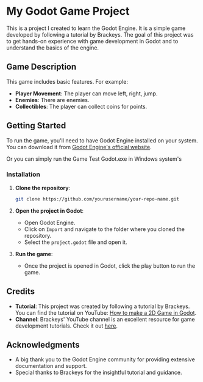 # My Godot Game Project

This is a project I created to learn the Godot Engine. It is a simple game developed by following a tutorial by Brackeys. The goal of this project was to get hands-on experience with game development in Godot and to understand the basics of the engine.

## Game Description

This game includes basic features. For example:

- **Player Movement**: The player can move left, right, jump.
- **Enemies**: There are enemies.
- **Collectibles**: The player can collect coins for points.

## Getting Started

To run the game, you'll need to have Godot Engine installed on your system. You can download it from [Godot Engine's official website](https://godotengine.org/download).

Or you can simply run the Game Test Godot.exe in Windows system's

### Installation

1. **Clone the repository**:
    ```sh
    git clone https://github.com/yourusername/your-repo-name.git
    ```

2. **Open the project in Godot**:
    - Open Godot Engine.
    - Click on `Import` and navigate to the folder where you cloned the repository.
    - Select the `project.godot` file and open it.

3. **Run the game**:
    - Once the project is opened in Godot, click the play button to run the game.

## Credits

- **Tutorial**: This project was created by following a tutorial by Brackeys. You can find the tutorial on YouTube: [How to make a 2D Game in Godot](https://www.youtube.com/watch?v=LOhfqjmasi0&ab_channel=Brackeys).
- **Channel**: Brackeys' YouTube channel is an excellent resource for game development tutorials. Check it out [here](https://www.youtube.com/channel/UCYbK_tjZ2OrIZFBvU6CCMiA).

## Acknowledgments

- A big thank you to the Godot Engine community for providing extensive documentation and support.
- Special thanks to Brackeys for the insightful tutorial and guidance.

